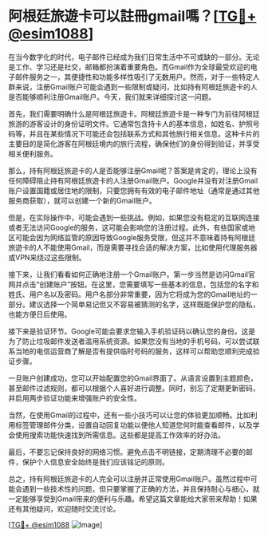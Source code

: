 # 阿根廷旅遊卡可以註冊gmail嗎？[[TG💪+ @esim1088](https://t.me/s/esim1088)]

在当今数字化的时代，电子邮件已经成为我们日常生活中不可或缺的一部分。无论是工作、学习还是社交，邮箱都扮演着重要角色。而Gmail作为全球最受欢迎的电子邮件服务之一，其便捷性和功能多样性吸引了无数用户。然而，对于一些特定人群来说，注册Gmail账户可能会遇到一些限制或疑问，比如持有阿根廷旅遊卡的人是否能够顺利注册Gmail账户。今天，我们就来详细探讨这一问题。

首先，我们需要明确什么是阿根廷旅遊卡。阿根廷旅遊卡是一种专门为前往阿根廷旅游的游客设计的身份证明文件。它通常包含持卡人的基本信息，如姓名、护照号码等，并且在某些情况下可能还会包括联系方式和其他旅行相关信息。这种卡片的主要目的是简化游客在阿根廷境内的旅行流程，确保他们的身份得到验证，并享受相关便利服务。

那么，持有阿根廷旅遊卡的人是否能够注册Gmail呢？答案是肯定的，理论上没有任何障碍阻止持有阿根廷旅遊卡的人注册Gmail账户。Google并没有对注册Gmail账户设置国籍或居住地的限制，只要您拥有有效的电子邮件地址（通常是通过其他服务商获取），就可以创建一个新的Gmail账户。

但是，在实际操作中，可能会遇到一些挑战。例如，如果您没有稳定的互联网连接或者无法访问Google的服务，这可能会影响您的注册过程。此外，有些国家或地区可能会因为网络监管的原因导致Google服务受限，但这并不意味着持有阿根廷旅遊卡的人不能使用Gmail，而是需要寻找合适的解决方案，比如使用代理服务器或VPN来绕过这些限制。

接下来，让我们看看如何正确地注册一个Gmail账户。第一步当然是访问Gmail官网并点击“创建账户”按钮。在这里，您需要填写一些基本的信息，包括您的名字和姓氏、用户名以及密码。用户名部分非常重要，因为它将成为您的Gmail地址的一部分。建议选择一个简单易记但又不容易被猜测的名字，这样既能保护您的隐私，也能方便日后使用。

接下来是验证环节。Google可能会要求您输入手机验证码以确认您的身份。这是为了防止垃圾邮件发送者滥用系统资源。如果您没有当地的手机号码，可以尝试联系当地的电信运营商了解是否有提供临时号码的服务，这样可以帮助您顺利完成验证步骤。

一旦账户创建成功，您可以开始配置您的Gmail界面了。从语言设置到主题颜色，甚至邮件过滤规则，都可以根据个人喜好进行调整。同时，别忘了定期更新密码，并启用两步验证功能来增强账户的安全性。

当然，在使用Gmail的过程中，还有一些小技巧可以让您的体验更加顺畅。比如利用标签管理邮件分类，设置自动回复功能以便他人知道您何时能查看邮件，以及学会使用搜索功能快速找到所需信息。这些都是提高工作效率的好办法。

最后，不要忘记保持良好的网络习惯。避免点击不明链接，定期清理不必要的邮件，保护个人信息安全始终是我们应该铭记的原则。

总之，持有阿根廷旅遊卡的人完全可以注册并正常使用Gmail账户。虽然过程中可能会遇到一些技术性的问题，但只要掌握了正确的方法，并且保持耐心与细心，就一定能够享受到Gmail带来的便利与乐趣。希望这篇文章能给大家带来帮助！如果还有其他疑问，欢迎随时交流讨论。

[[TG💪+ @esim1088](https://t.me/s/esim1088) ![Image](https://i.postimg.cc/4NQfJmqS/Snipaste-2025-05-13-00-14-12.png)]